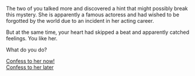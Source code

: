 The two of you talked more and discovered a hint that might possibly break this mystery. She is apparently a famous actoress and had wished to be forgotted by the world due to an incident in her acting career.  
  
But at the same time, your heart had skipped a beat and apparently catched feelings. You like her.  
  
What do you do?  
  
[Confess to her now!](confess-now1.md)   
[Confess to her later](confess-later1.md)